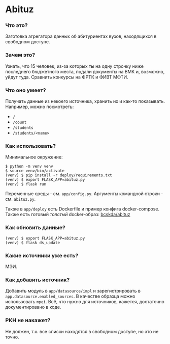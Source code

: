 # Abituz

### Что это?
Заготовка агрегатора данных об абитуриентах вузов, находящихся в свободном доступе.

### Зачем это?
Узнать, что 15 человек, из-за которых ты на одну строчку ниже последнего бюджетного места, подали документы на ВМК и, возможно, уйдут туда.
Сравнить конкурсы на ФРТК и ФИВТ МФТИ.

### Что оно умеет?
Получать данные из некоего источника, хранить их и как-то показывать.
Например, можно посмотреть:
- `/`
- `/count`
- `/students`
- `/students/<name>`

### Как использовать?
Минимальное окружение:
```
$ python -m venv venv
$ source venv/bin/activate
(venv) $ pip install -r deploy/requirements.txt
(venv) $ export FLASK_APP=abituz.py
(venv) $ flask run
```
Переменные среды - см. `app/config.py`. Аргументы командной строки - см. `abituz.py`.

Также в `app/deploy` есть Dockerfile и пример конфига docker-compose.
Также есть готовый *толстый* docker-образ: [bcskda/abituz](https://hub.docker.com/r/bcskda/abituz/)

### Как обновить данные?
```
(venv) $ export FLASK_APP=abituz.py
(venv) $ flask ds_update
```

### Какие источники уже есть?
МЭИ.

### Как добавить источник?
Добавить модуль в `app/datasource/impl` и зарегистрировать в `app.datasource.enabled_sources`.
В качестве образца можно использовать `mpei`.
Всё, что нужно для источников, кажется, достаточно документировано в коде.

### РКН не накажет?
Не должен, т.к. все списки находятся в свободном доступе, но это не точно.
